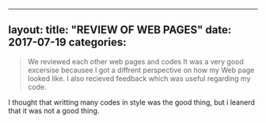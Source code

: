 ﻿
---
layout:
title:  "REVIEW OF WEB PAGES"
date:   2017-07-19
categories: 
---

>We reviewed each other web pages and codes
>It was a very good excersise becausee I got a diffrent perspective on how my Web page looked like.
>I also recieved feedback which was useful regarding my code.

I thought that writting many codes in style  was the good thing, but i leanerd that it was not a good thing.

